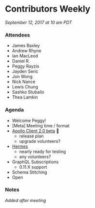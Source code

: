 # Contributors Weekly

*September 12, 2017 at 10 am PDT*

### Attendees
- James Baxley
- Andrew Rhyne
- Ian MacLeod
- Daniel R.
- Peggy Rayzis
- Jayden Seric
- Jon Wong
- Nick Nance
- Lewis Chung
- Sashko Stubailo
- Thea Lamkin

### Agenda
- Welcome Peggy!
- [Meta] Meeting time / format
- [Apollo Client 2.0 beta](https://github.com/apollographql/apollo-client/pull/1941) :tada:
  - release plan
  - upgrade volunteers?
- [Hermes](https://github.com/convoyinc/apollo-cache-hermes/pull/130)
  - nearly ready for testing
  - any volunteers?
- GraphQL Subscriptions
  - 0.11.X support
- Schema Stitching
- Open

### Notes
*Added after meeting*
